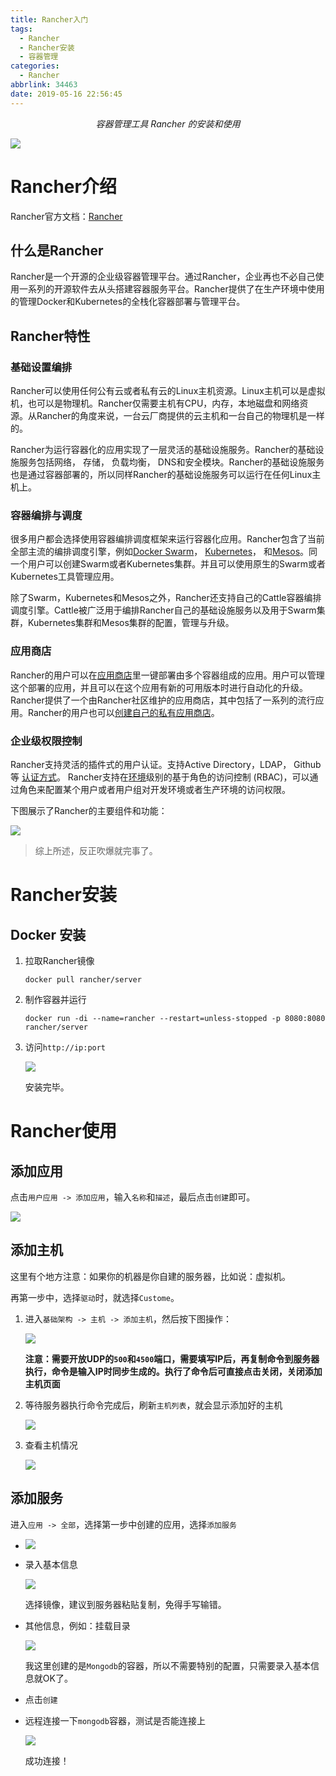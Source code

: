 ```yaml
---
title: Rancher入门
tags:
  - Rancher
  - Rancher安装
  - 容器管理
categories:
  - Rancher
abbrlink: 34463
date: 2019-05-16 22:56:45
---
```


<center><i>容器管理工具 Rancher 的安装和使用</i></center>

![](https://imxushuai-blog.oss-cn-chengdu.aliyuncs.com/rancher.png)

<!-- more -->

# Rancher介绍

Rancher官方文档：[Rancher](<https://rancher.com/docs/rancher/v1.6/zh/>)

## 什么是Rancher

Rancher是一个开源的企业级容器管理平台。通过Rancher，企业再也不必自己使用一系列的开源软件去从头搭建容器服务平台。Rancher提供了在生产环境中使用的管理Docker和Kubernetes的全栈化容器部署与管理平台。

## Rancher特性

### 基础设置编排

Rancher可以使用任何公有云或者私有云的Linux主机资源。Linux主机可以是虚拟机，也可以是物理机。Rancher仅需要主机有CPU，内存，本地磁盘和网络资源。从Rancher的角度来说，一台云厂商提供的云主机和一台自己的物理机是一样的。

Rancher为运行容器化的应用实现了一层灵活的基础设施服务。Rancher的基础设施服务包括网络， 存储， 负载均衡， DNS和安全模块。Rancher的基础设施服务也是通过容器部署的，所以同样Rancher的基础设施服务可以运行在任何Linux主机上。

### 容器编排与调度

很多用户都会选择使用容器编排调度框架来运行容器化应用。Rancher包含了当前全部主流的编排调度引擎，例如[Docker Swarm](https://rancher.com/docs/rancher/v1.6/zh/swarm)， [Kubernetes](https://rancher.com/docs/rancher/v1.6/zh/kubernetes)， 和[Mesos](https://rancher.com/docs/rancher/v1.6/zh/mesos/)。同一个用户可以创建Swarm或者Kubernetes集群。并且可以使用原生的Swarm或者Kubernetes工具管理应用。

除了Swarm，Kubernetes和Mesos之外，Rancher还支持自己的Cattle容器编排调度引擎。Cattle被广泛用于编排Rancher自己的基础设施服务以及用于Swarm集群，Kubernetes集群和Mesos集群的配置，管理与升级。

### 应用商店

Rancher的用户可以在[应用商店](https://rancher.com/docs/rancher/v1.6/zh/catalog)里一键部署由多个容器组成的应用。用户可以管理这个部署的应用，并且可以在这个应用有新的可用版本时进行自动化的升级。Rancher提供了一个由Rancher社区维护的应用商店，其中包括了一系列的流行应用。Rancher的用户也可以[创建自己的私有应用商店](https://rancher.com/docs/rancher/v1.6/zh/catalog/private-catalog/)。

### 企业级权限控制

Rancher支持灵活的插件式的用户认证。支持Active Directory，LDAP， Github等 [认证方式](https://rancher.com/docs/rancher/v1.6/zh/configuration/access-control/)。 Rancher支持在[环境](https://rancher.com/docs/rancher/v1.6/zh/environments/)级别的基于角色的访问控制 (RBAC)，可以通过角色来配置某个用户或者用户组对开发环境或者生产环境的访问权限。

下图展示了Rancher的主要组件和功能：

![](https://imxushuai-blog.oss-cn-chengdu.aliyuncs.com/rancher_overview_2.png)

> 综上所述，反正吹爆就完事了。



# Rancher安装

## Docker 安装

1. 拉取Rancher镜像

   ```shell
   docker pull rancher/server
   ```

2. 制作容器并运行

   ```shell
   docker run -di --name=rancher --restart=unless-stopped -p 8080:8080 rancher/server
   ```

3. 访问`http://ip:port`

   ![](https://imxushuai-blog.oss-cn-chengdu.aliyuncs.com/20190701152621.png)

   安装完毕。

# Rancher使用

## 添加应用

点击`用户应用 -> 添加应用`，输入`名称`和`描述`，最后点击`创建`即可。

![](https://imxushuai-blog.oss-cn-chengdu.aliyuncs.com/20190701152748.png)

## 添加主机

这里有个地方注意：如果你的机器是你自建的服务器，比如说：虚拟机。

再第一步中，选择`驱动`时，就选择`Custome`。

1. 进入`基础架构 -> 主机 -> 添加主机`，然后按下图操作：

   ![](https://imxushuai-blog.oss-cn-chengdu.aliyuncs.com/20190701154928.png)

   **注意：需要开放UDP的`500`和`4500`端口，需要填写IP后，再复制命令到服务器执行，命令是输入IP时同步生成的。执行了命令后可直接点击关闭，关闭添加主机页面**

2. 等待服务器执行命令完成后，刷新`主机列表`，就会显示添加好的主机

   ![](https://imxushuai-blog.oss-cn-chengdu.aliyuncs.com/20190701160935.png)

3. 查看主机情况

   ![](https://imxushuai-blog.oss-cn-chengdu.aliyuncs.com/20190701180240.png)

## 添加服务

进入`应用 -> 全部`，选择第一步中创建的应用，选择`添加服务`

- ![](https://imxushuai-blog.oss-cn-chengdu.aliyuncs.com/20190701164101.png)

- 录入基本信息

  ![](https://imxushuai-blog.oss-cn-chengdu.aliyuncs.com/20190701161508.png)

  选择镜像，建议到服务器粘贴复制，免得手写输错。

- 其他信息，例如：挂载目录

  ![](https://imxushuai-blog.oss-cn-chengdu.aliyuncs.com/20190701161508.png)

  我这里创建的是`Mongodb`的容器，所以不需要特别的配置，只需要录入基本信息就OK了。

- 点击`创建`

- 远程连接一下`mongodb`容器，测试是否能连接上

  ![](https://imxushuai-blog.oss-cn-chengdu.aliyuncs.com/20190701180723.png)

  成功连接！





